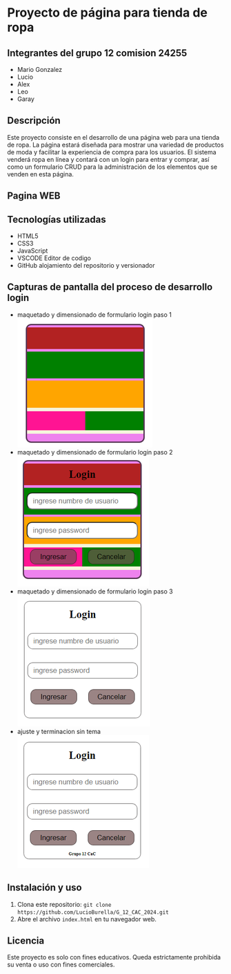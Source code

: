 # Proyecto de página para tienda de ropa


## Integrantes del grupo 12 comision 24255
- Mario Gonzalez
- Lucio
- Alex
- Leo
- Garay

## Descripción

Este proyecto consiste en el desarrollo de una página web para una tienda de ropa. La página estará diseñada para mostrar una variedad de productos de moda y facilitar la experiencia de compra para los usuarios. El sistema venderá ropa en línea y contará con un login para entrar y comprar, así como un formulario CRUD para la administración de los elementos que se venden en esta página.

## Pagina WEB




## Tecnologías utilizadas
- HTML5
- CSS3
- JavaScript
- VSCODE Editor de codigo
- GitHub alojamiento del repositorio y versionador

## Capturas de pantalla del proceso de desarrollo login

- maquetado y dimensionado de formulario login paso 1  
![Captura de pantalla 1](./img/maqueta%20login.png)
- maquetado y dimensionado de formulario login paso 2   
![Captura de pantalla 2](./img/maqueta%20login2.png)
- maquetado y dimensionado de formulario login paso 3  
![Captura de pantalla 1](./img/maqueta%20login3.png)
- ajuste y terminacion sin tema   
![Captura de pantalla 2](./img/maqueta%20login4.png)


## Instalación y uso
1. Clona este repositorio: `git clone https://github.com/LucioBurella/G_12_CAC_2024.git`
2. Abre el archivo `index.html` en tu navegador web.


## Licencia

Este proyecto es solo con fines educativos. Queda estrictamente prohibida su venta o uso con fines comerciales.